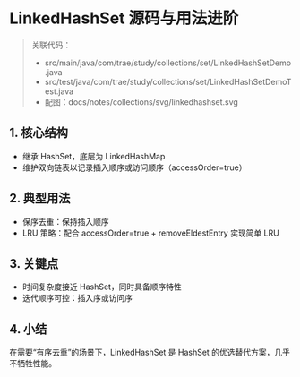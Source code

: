 # LinkedHashSet 源码与用法进阶

> 关联代码：
> - src/main/java/com/trae/study/collections/set/LinkedHashSetDemo.java
> - src/test/java/com/trae/study/collections/set/LinkedHashSetDemoTest.java
> - 配图：docs/notes/collections/svg/linkedhashset.svg

## 1. 核心结构
- 继承 HashSet，底层为 LinkedHashMap
- 维护双向链表以记录插入顺序或访问顺序（accessOrder=true）

## 2. 典型用法
- 保序去重：保持插入顺序
- LRU 策略：配合 accessOrder=true + removeEldestEntry 实现简单 LRU

## 3. 关键点
- 时间复杂度接近 HashSet，同时具备顺序特性
- 迭代顺序可控：插入序或访问序

## 4. 小结
在需要“有序去重”的场景下，LinkedHashSet 是 HashSet 的优选替代方案，几乎不牺牲性能。
